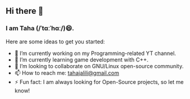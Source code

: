 ## Hi there 👋
### I am Taha (/ˈtɑːˈhɑː/)😄.


Here are some ideas to get you started:

- 🔭 I’m currently working on my Programming-related YT channel.
- 🌱 I’m currently learning game development with C++.
- 👯 I’m looking to collaborate on GNU/Linux open-source community.
- 📫 How to reach me: tahajalili@gmail.com
- ⚡ Fun fact: I am always looking for Open-Source projects, so let me know!

